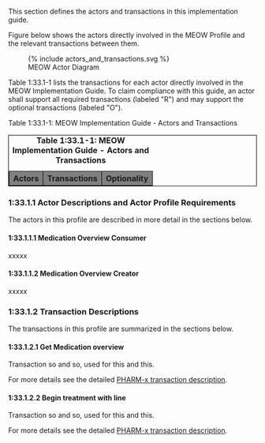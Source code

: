 This section defines the actors and transactions in this implementation guide.

Figure below shows the actors directly involved in the MEOW Profile and the relevant transactions between them.



<figure>
  {% include actors_and_transactions.svg %}
  <figcaption>MEOW Actor Diagram</figcaption>
</figure>




Table 1:33.1-1 lists the transactions for each actor directly involved in the MEOW Implementation Guide. To claim compliance with this guide, an actor shall support all required transactions (labeled "R") and may support the optional transactions (labeled "O").

Table 1:33.1-1: MEOW Implementation Guide - Actors and Transactions


<table border="1" borderspacing="0" style='border: 1px solid black; border-collapse: collapse'>
<caption>
<b>
Table 1:33.1-1: MEOW Implementation Guide - Actors and Transactions
</b>
</caption>
<thead>
<tr class="odd" style='background: gray;'>
<th>Actors</th>
<th>Transactions</th>
<th>Optionality</th>
</tr>
</thead>
<tbody>
                
<!-- <tr class="even">
                        
<td rowspan="1"><a href="1331_actors_and_transactions.html#133111-document-source">Document Source</a></td>
                        
<td><a href='ITI-65.html'>Provide Document Bundle [ITI-65]</a></td>
<td align='center'>R</td></tr>
<tr class="even">
                        
<td rowspan="1"><a href="1331_actors_and_transactions.html#133113-document-recipient">Document Recipient</a></td>
                        
<td><a href='ITI-65.html'>Provide Document Bundle [ITI-65]</a></td>
<td align='center'>R</td></tr>          
<tr class="even">
                        
<td rowspan="3"><a href="1331_actors_and_transactions.html#133112-document-consumer">Document Consumer</a></td>        
<td><a href='ITI-66.html'>Find Document Lists [ITI-66]</a></td>
<td align='center'>R</td></tr>                
<tr class="odd">
                        
<td><a href='ITI-67.html'>Find Document References [ITI-67]</a></td>
<td align='center'>R</td></tr>
<tr class="even">

<td><a href='ITI-68.html'>Retrieve Document [ITI-68]</a></td>
<td align='center'>R</td></tr>
<tr class="odd">
                        
<td rowspan="3"><a href="1331_actors_and_transactions.html#133114-document-responder">Document Responder</a></td>        
<td><a href='ITI-66.html'>Find Document Lists [ITI-66]</a></td>
<td align='center'>R</td></tr>
<tr class="even">
                        
<td><a href='ITI-67.html'>Find Document References [ITI-67]</a></td>
<td align='center'>R</td></tr>
<tr class="odd">
                        
<td><a href='ITI-68.html'>Retrieve Document [ITI-68]</a></td>
<td align='center'>R</td></tr>                     -->
</tbody>
</table>

       

### 1:33.1.1 Actor Descriptions and Actor Profile Requirements
The actors in this profile are described in more detail in the sections below.


#### 1:33.1.1.1 Medication Overview Consumer
xxxxx

#### 1:33.1.1.2 Medication Overview Creator
xxxxx

### 1:33.1.2 Transaction Descriptions
The transactions in this profile are summarized in the sections below.

#### 1:33.1.2.1 Get Medication overview

Transaction so and so, used for this and this.

For more details see the detailed [PHARM-x transaction description](PHARM-x.html).

#### 1:33.1.2.2 Begin treatment with line

Transaction so and so, used for this and this.

For more details see the detailed [PHARM-x transaction description](PHARM-x.html).
